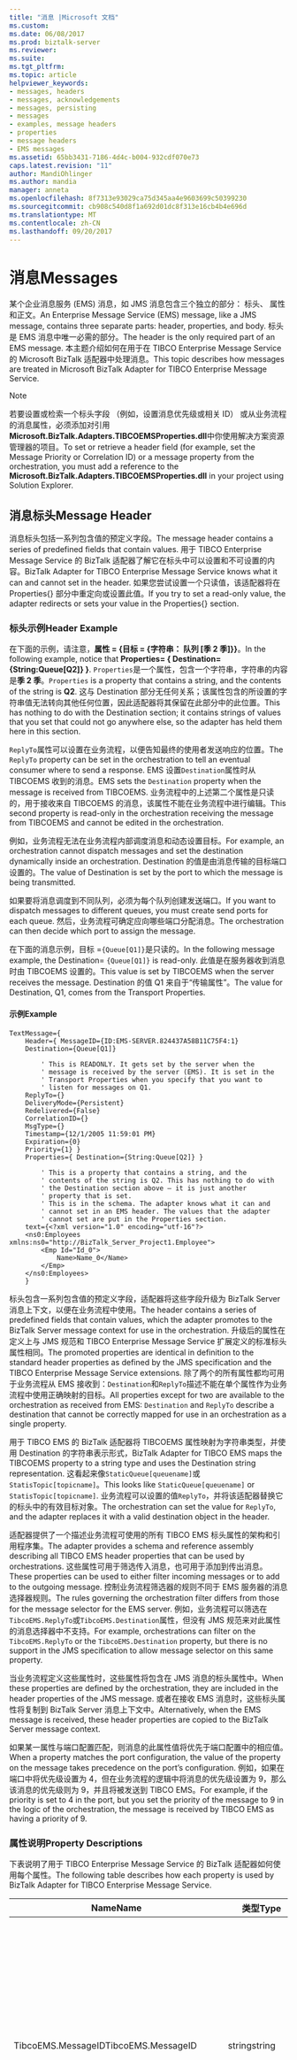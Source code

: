 ```yaml
---
title: "消息 |Microsoft 文档"
ms.custom: 
ms.date: 06/08/2017
ms.prod: biztalk-server
ms.reviewer: 
ms.suite: 
ms.tgt_pltfrm: 
ms.topic: article
helpviewer_keywords:
- messages, headers
- messages, acknowledgements
- messages, persisting
- messages
- examples, message headers
- properties
- message headers
- EMS messages
ms.assetid: 65bb3431-7186-4d4c-b004-932cdf070e73
caps.latest.revision: "11"
author: MandiOhlinger
ms.author: mandia
manager: anneta
ms.openlocfilehash: 8f7313e93029ca75d345aa4e9603699c50399230
ms.sourcegitcommit: cb908c540d8f1a692d01dc8f313e16cb4b4e696d
ms.translationtype: MT
ms.contentlocale: zh-CN
ms.lasthandoff: 09/20/2017
---
```

# <a name="messages"></a><span data-ttu-id="51c10-102">消息</span><span class="sxs-lookup"><span data-stu-id="51c10-102">Messages</span></span>
<span data-ttu-id="51c10-103">某个企业消息服务 (EMS) 消息，如 JMS 消息包含三个独立的部分： 标头、 属性和正文。</span><span class="sxs-lookup"><span data-stu-id="51c10-103">An Enterprise Message Service (EMS) message, like a JMS message, contains three separate parts: header, properties, and body.</span></span> <span data-ttu-id="51c10-104">标头是 EMS 消息中唯一必需的部分。</span><span class="sxs-lookup"><span data-stu-id="51c10-104">The header is the only required part of an EMS message.</span></span> <span data-ttu-id="51c10-105">本主题介绍如何在用于在 TIBCO Enterprise Message Service 的 Microsoft BizTalk 适配器中处理消息。</span><span class="sxs-lookup"><span data-stu-id="51c10-105">This topic describes how messages are treated in Microsoft BizTalk Adapter for TIBCO Enterprise Message Service.</span></span>  
  
> [!NOTE]
>  <span data-ttu-id="51c10-106">若要设置或检索一个标头字段 （例如，设置消息优先级或相关 ID） 或从业务流程的消息属性，必须添加对引用**Microsoft.BizTalk.Adapters.TIBCOEMSProperties.dll**中你使用解决方案资源管理器的项目。</span><span class="sxs-lookup"><span data-stu-id="51c10-106">To set or retrieve a header field (for example, set the Message Priority or Correlation ID) or a message property from the orchestration, you must add a reference to the **Microsoft.BizTalk.Adapters.TIBCOEMSProperties.dll** in your project using Solution Explorer.</span></span>  
  
## <a name="message-header"></a><span data-ttu-id="51c10-107">消息标头</span><span class="sxs-lookup"><span data-stu-id="51c10-107">Message Header</span></span>  
 <span data-ttu-id="51c10-108">消息标头包括一系列包含值的预定义字段。</span><span class="sxs-lookup"><span data-stu-id="51c10-108">The message header contains a series of predefined fields that contain values.</span></span> <span data-ttu-id="51c10-109">用于 TIBCO Enterprise Message Service 的 BizTalk 适配器了解它在标头中可以设置和不可设置的内容。</span><span class="sxs-lookup"><span data-stu-id="51c10-109">BizTalk Adapter for TIBCO Enterprise Message Service knows what it can and cannot set in the header.</span></span> <span data-ttu-id="51c10-110">如果您尝试设置一个只读值，该适配器将在 Properties{} 部分中重定向或设置此值。</span><span class="sxs-lookup"><span data-stu-id="51c10-110">If you try to set a read-only value, the adapter redirects or sets your value in the Properties{} section.</span></span>  
  
### <a name="header-example"></a><span data-ttu-id="51c10-111">标头示例</span><span class="sxs-lookup"><span data-stu-id="51c10-111">Header Example</span></span>  
 <span data-ttu-id="51c10-112">在下面的示例，请注意，**属性 = {目标 = {字符串： 队列 [季 2 季]}}**。</span><span class="sxs-lookup"><span data-stu-id="51c10-112">In the following example, notice that **Properties= { Destination={String:Queue[Q2]} }**.</span></span> <span data-ttu-id="51c10-113">`Properties`是一个属性，包含一个字符串，字符串的内容是**季 2 季**。</span><span class="sxs-lookup"><span data-stu-id="51c10-113">`Properties` is a property that contains a string, and the contents of the string is **Q2**.</span></span> <span data-ttu-id="51c10-114">这与 Destination 部分无任何关系；该属性包含的所设置的字符串值无法转向其他任何位置，因此适配器将其保留在此部分中的此位置。</span><span class="sxs-lookup"><span data-stu-id="51c10-114">This has nothing to do with the Destination section; it contains strings of values that you set that could not go anywhere else, so the adapter has held them here in this section.</span></span>  
  
 <span data-ttu-id="51c10-115">`ReplyTo`属性可以设置在业务流程，以便告知最终的使用者发送响应的位置。</span><span class="sxs-lookup"><span data-stu-id="51c10-115">The `ReplyTo` property can be set in the orchestration to tell an eventual consumer where to send a response.</span></span> <span data-ttu-id="51c10-116">EMS 设置`Destination`属性时从 TIBCOEMS 收到的消息。</span><span class="sxs-lookup"><span data-stu-id="51c10-116">EMS sets the `Destination` property when the message is received from TIBCOEMS.</span></span> <span data-ttu-id="51c10-117">业务流程中的上述第二个属性是只读的，用于接收来自 TIBCOEMS 的消息，该属性不能在业务流程中进行编辑。</span><span class="sxs-lookup"><span data-stu-id="51c10-117">This second property is read-only in the orchestration receiving the message from TIBCOEMS and cannot be edited in the orchestration.</span></span>  
  
 <span data-ttu-id="51c10-118">例如，业务流程无法在业务流程内部调度消息和动态设置目标。</span><span class="sxs-lookup"><span data-stu-id="51c10-118">For example, an orchestration cannot dispatch messages and set the destination dynamically inside an orchestration.</span></span> <span data-ttu-id="51c10-119">Destination 的值是由消息传输的目标端口设置的。</span><span class="sxs-lookup"><span data-stu-id="51c10-119">The value of Destination is set by the port to which the message is being transmitted.</span></span>  
  
 <span data-ttu-id="51c10-120">如果要将消息调度到不同队列，必须为每个队列创建发送端口。</span><span class="sxs-lookup"><span data-stu-id="51c10-120">If you want to dispatch messages to different queues, you must create send ports for each queue.</span></span> <span data-ttu-id="51c10-121">然后，业务流程可确定应向哪些端口分配消息。</span><span class="sxs-lookup"><span data-stu-id="51c10-121">The orchestration can then decide which port to assign the message.</span></span>  
  
 <span data-ttu-id="51c10-122">在下面的消息示例，目标 =`{Queue[Q1]}`是只读的。</span><span class="sxs-lookup"><span data-stu-id="51c10-122">In the following message example, the Destination= `{Queue[Q1]}` is read-only.</span></span> <span data-ttu-id="51c10-123">此值是在服务器收到消息时由 TIBCOEMS 设置的。</span><span class="sxs-lookup"><span data-stu-id="51c10-123">This value is set by TIBCOEMS when the server receives the message.</span></span> <span data-ttu-id="51c10-124">Destination 的值 Q1 来自于“传输属性”。</span><span class="sxs-lookup"><span data-stu-id="51c10-124">The value for Destination, Q1, comes from the Transport Properties.</span></span>  
  
#### <a name="example"></a><span data-ttu-id="51c10-125">示例</span><span class="sxs-lookup"><span data-stu-id="51c10-125">Example</span></span>  
  
```  
TextMessage={   
    Header={ MessageID={ID:EMS-SERVER.824437A58B11C75F4:1}   
    Destination={Queue[Q1]}   
  
        ' This is READONLY. It gets set by the server when the  
        ' message is received by the server (EMS). It is set in the  
        ' Transport Properties when you specify that you want to  
        ' listen for messages on Q1.  
    ReplyTo={}   
    DeliveryMode={Persistent}   
    Redelivered={False}   
    CorrelationID={}   
    MsgType={}   
    Timestamp={12/1/2005 11:59:01 PM}   
    Expiration={0}   
    Priority={1} }   
    Properties={ Destination={String:Queue[Q2]} }   
  
        ' This is a property that contains a string, and the   
        ' contents of the string is Q2. This has nothing to do with  
        ' the Destination section above – it is just another   
        ' property that is set.   
        ' This is in the schema. The adapter knows what it can and   
        ' cannot set in an EMS header. The values that the adapter   
        ' cannot set are put in the Properties section.   
    text={<?xml version="1.0" encoding="utf-16"?>  
    <ns0:Employees xmlns:ns0="http://BizTalk_Server_Project1.Employee">  
        <Emp Id="Id_0">  
            Name>Name_0</Name>  
        </Emp>  
    </ns0:Employees>  
    }  
```  
  
 <span data-ttu-id="51c10-126">标头包含一系列包含值的预定义字段，适配器将这些字段升级为 BizTalk Server 消息上下文，以便在业务流程中使用。</span><span class="sxs-lookup"><span data-stu-id="51c10-126">The header contains a series of predefined fields that contain values, which the adapter promotes to the BizTalk Server message context for use in the orchestration.</span></span> <span data-ttu-id="51c10-127">升级后的属性在定义上与 JMS 规范和 TIBCO Enterprise Message Service 扩展定义的标准标头属性相同。</span><span class="sxs-lookup"><span data-stu-id="51c10-127">The promoted properties are identical in definition to the standard header properties as defined by the JMS specification and the TIBCO Enterprise Message Service extensions.</span></span> <span data-ttu-id="51c10-128">除了两个的所有属性都均可用于业务流程从 EMS 接收到：`Destination`和`ReplyTo`描述不能在单个属性作为业务流程中使用正确映射的目标。</span><span class="sxs-lookup"><span data-stu-id="51c10-128">All properties except for two are available to the orchestration as received from EMS: `Destination` and `ReplyTo` describe a destination that cannot be correctly mapped for use in an orchestration as a single property.</span></span>  
  
 <span data-ttu-id="51c10-129">用于 TIBCO EMS 的 BizTalk 适配器将 TIBCOEMS 属性映射为字符串类型，并使用 Destination 的字符串表示形式，</span><span class="sxs-lookup"><span data-stu-id="51c10-129">BizTalk Adapter for TIBCO EMS maps the TIBCOEMS property to a string type and uses the Destination string representation.</span></span> <span data-ttu-id="51c10-130">这看起来像`StaticQueue[queuename]`或`StatisTopic[topicname]`。</span><span class="sxs-lookup"><span data-stu-id="51c10-130">This looks like `StaticQueue[queuename]` or `StatisTopic[topicname]`.</span></span> <span data-ttu-id="51c10-131">业务流程可以设置的值`ReplyTo`，并将该适配器替换它的标头中的有效目标对象。</span><span class="sxs-lookup"><span data-stu-id="51c10-131">The orchestration can set the value for `ReplyTo`, and the adapter replaces it with a valid destination object in the header.</span></span>  
  
 <span data-ttu-id="51c10-132">适配器提供了一个描述业务流程可使用的所有 TIBCO EMS 标头属性的架构和引用程序集。</span><span class="sxs-lookup"><span data-stu-id="51c10-132">The adapter provides a schema and reference assembly describing all TIBCO EMS header properties that can be used by orchestrations.</span></span> <span data-ttu-id="51c10-133">这些属性可用于筛选传入消息，也可用于添加到传出消息。</span><span class="sxs-lookup"><span data-stu-id="51c10-133">These properties can be used to either filter incoming messages or to add to the outgoing message.</span></span> <span data-ttu-id="51c10-134">控制业务流程筛选器的规则不同于 EMS 服务器的消息选择器规则。</span><span class="sxs-lookup"><span data-stu-id="51c10-134">The rules governing the orchestration filter differs from those for the message selector for the EMS server.</span></span> <span data-ttu-id="51c10-135">例如，业务流程可以筛选在`TibcoEMS.ReplyTo`或`TibcoEMS.Destination`属性，但没有 JMS 规范来对此属性的消息选择器中不支持。</span><span class="sxs-lookup"><span data-stu-id="51c10-135">For example, orchestrations can filter on the `TibcoEMS.ReplyTo` or the `TibcoEMS.Destination` property, but there is no support in the JMS specification to allow message selector on this same property.</span></span>  
  
 <span data-ttu-id="51c10-136">当业务流程定义这些属性时，这些属性将包含在 JMS 消息的标头属性中。</span><span class="sxs-lookup"><span data-stu-id="51c10-136">When these properties are defined by the orchestration, they are included in the header properties of the JMS message.</span></span> <span data-ttu-id="51c10-137">或者在接收 EMS 消息时，这些标头属性将复制到 BizTalk Server 消息上下文中。</span><span class="sxs-lookup"><span data-stu-id="51c10-137">Alternatively, when the EMS message is received, these header properties are copied to the BizTalk Server message context.</span></span>  
  
 <span data-ttu-id="51c10-138">如果某一属性与端口配置匹配，则消息的此属性值将优先于端口配置中的相应值。</span><span class="sxs-lookup"><span data-stu-id="51c10-138">When a property matches the port configuration, the value of the property on the message takes precedence on the port’s configuration.</span></span> <span data-ttu-id="51c10-139">例如，如果在端口中将优先级设置为 4，但在业务流程的逻辑中将消息的优先级设置为 9，那么该消息的优先级则为 9，并且将被发送到 TIBCO EMS。</span><span class="sxs-lookup"><span data-stu-id="51c10-139">For example, if the priority is set to 4 in the port, but you set the priority of the message to 9 in the logic of the orchestration, the message is received by TIBCO EMS as having a priority of 9.</span></span>  
  
### <a name="property-descriptions"></a><span data-ttu-id="51c10-140">属性说明</span><span class="sxs-lookup"><span data-stu-id="51c10-140">Property Descriptions</span></span>  
 <span data-ttu-id="51c10-141">下表说明了用于 TIBCO Enterprise Message Service 的 BizTalk 适配器如何使用每个属性。</span><span class="sxs-lookup"><span data-stu-id="51c10-141">The following table describes how each property is used by BizTalk Adapter for TIBCO Enterprise Message Service.</span></span>  
  
|<span data-ttu-id="51c10-142">Name</span><span class="sxs-lookup"><span data-stu-id="51c10-142">Name</span></span>|<span data-ttu-id="51c10-143">类型</span><span class="sxs-lookup"><span data-stu-id="51c10-143">Type</span></span>|<span data-ttu-id="51c10-144">Description</span><span class="sxs-lookup"><span data-stu-id="51c10-144">Description</span></span>|  
|----------|----------|-----------------|  
|<span data-ttu-id="51c10-145">TibcoEMS.MessageID</span><span class="sxs-lookup"><span data-stu-id="51c10-145">TibcoEMS.MessageID</span></span>|<span data-ttu-id="51c10-146">string</span><span class="sxs-lookup"><span data-stu-id="51c10-146">string</span></span>|<span data-ttu-id="51c10-147">发送调用向每个消息分配一个唯一 ID，并将其记录在标头中。</span><span class="sxs-lookup"><span data-stu-id="51c10-147">Sending calls assign a unique ID to each message and record it in the header.</span></span><br /><br /> <span data-ttu-id="51c10-148">所有消息 ID 的值均以包含三个字符的前缀 ID 开头（鉴于此原因而保留此前缀 ID）。</span><span class="sxs-lookup"><span data-stu-id="51c10-148">All message ID values start with the three-character prefix ID (which is reserved for this purpose).</span></span><br /><br /> <span data-ttu-id="51c10-149">只读。</span><span class="sxs-lookup"><span data-stu-id="51c10-149">Read-only.</span></span> <span data-ttu-id="51c10-150">更改此值不会对消息产生影响。</span><span class="sxs-lookup"><span data-stu-id="51c10-150">Changing the value does not affect the message.</span></span>|  
|<span data-ttu-id="51c10-151">TibcoEMS.Timestamp</span><span class="sxs-lookup"><span data-stu-id="51c10-151">TibcoEMS.Timestamp</span></span>|<span data-ttu-id="51c10-152">long</span><span class="sxs-lookup"><span data-stu-id="51c10-152">long</span></span>|<span data-ttu-id="51c10-153">发送调用在标头中记录 UTC 时间戳。</span><span class="sxs-lookup"><span data-stu-id="51c10-153">Sending calls record a UTC timestamp in the header.</span></span> <span data-ttu-id="51c10-154">该属性指示服务器接受消息的大致时间。</span><span class="sxs-lookup"><span data-stu-id="51c10-154">This indicates the approximate time that the server accepted the message.</span></span><br /><br /> <span data-ttu-id="51c10-155">该值是自 1970 年 1 月 1 日之后的时间（以毫秒为单位）。</span><span class="sxs-lookup"><span data-stu-id="51c10-155">The value is in milliseconds since January 1, 1970</span></span><br /><br /> <span data-ttu-id="51c10-156">只读。</span><span class="sxs-lookup"><span data-stu-id="51c10-156">Read-only.</span></span> <span data-ttu-id="51c10-157">更改此值不会对消息产生影响。</span><span class="sxs-lookup"><span data-stu-id="51c10-157">Changing the value does not affect the message.</span></span>|  
|<span data-ttu-id="51c10-158">TibcoEMS.Redelivered</span><span class="sxs-lookup"><span data-stu-id="51c10-158">TibcoEMS.Redelivered</span></span>|<span data-ttu-id="51c10-159">boolean</span><span class="sxs-lookup"><span data-stu-id="51c10-159">boolean</span></span>|<span data-ttu-id="51c10-160">服务器设置标头以指示某一消息是否与先前已传送的消息重复：</span><span class="sxs-lookup"><span data-stu-id="51c10-160">The server sets the header to indicate whether a message might duplicate a previously delivered message:</span></span><br /><br /> <span data-ttu-id="51c10-161">-false-服务器尚未以前尝试将此消息传递给使用者。</span><span class="sxs-lookup"><span data-stu-id="51c10-161">-   false—The server has not previously tried to deliver this message to the consumer.</span></span><br /><span data-ttu-id="51c10-162">-true-它是可能的但不是保证，服务器以前已尝试将此消息传递给使用者，但使用者未返回及时确认。</span><span class="sxs-lookup"><span data-stu-id="51c10-162">-   true—It is likely, but not guaranteed, that the server has previously tried to deliver this message to the consumer, but the consumer did not return timely acknowledgement.</span></span><br /><br /> <span data-ttu-id="51c10-163">只读。</span><span class="sxs-lookup"><span data-stu-id="51c10-163">Read-only.</span></span> <span data-ttu-id="51c10-164">更改此值不会对消息产生影响。</span><span class="sxs-lookup"><span data-stu-id="51c10-164">Changing the value does not affect the message.</span></span>|  
|<span data-ttu-id="51c10-165">TibcoEMS.Destination</span><span class="sxs-lookup"><span data-stu-id="51c10-165">TibcoEMS.Destination</span></span>|<span data-ttu-id="51c10-166">string</span><span class="sxs-lookup"><span data-stu-id="51c10-166">string</span></span>|<span data-ttu-id="51c10-167">发送调用在此标头中记录消息的目标（队列或主题）。</span><span class="sxs-lookup"><span data-stu-id="51c10-167">Sending calls record the destination (queue or topic) of the message in this header.</span></span> <span data-ttu-id="51c10-168">其格式已从目标形式改为字符串形式。</span><span class="sxs-lookup"><span data-stu-id="51c10-168">The format is adapted from a destination to a string.</span></span> <span data-ttu-id="51c10-169">之前已对此格式进行了介绍。</span><span class="sxs-lookup"><span data-stu-id="51c10-169">The format is previously described.</span></span><br /><br /> <span data-ttu-id="51c10-170">只读。</span><span class="sxs-lookup"><span data-stu-id="51c10-170">Read-only.</span></span> <span data-ttu-id="51c10-171">更改此值不会对消息产生影响。</span><span class="sxs-lookup"><span data-stu-id="51c10-171">Changing the value does not affect the message.</span></span>|  
|<span data-ttu-id="51c10-172">TibcoEMS.DeliveryMode</span><span class="sxs-lookup"><span data-stu-id="51c10-172">TibcoEMS.DeliveryMode</span></span>|<span data-ttu-id="51c10-173">string</span><span class="sxs-lookup"><span data-stu-id="51c10-173">string</span></span>|<span data-ttu-id="51c10-174">有两个可能值： 持久和非持久。</span><span class="sxs-lookup"><span data-stu-id="51c10-174">Has two possible values: PERSISTENT and NON-PERSISTENT.</span></span> <span data-ttu-id="51c10-175">默认值为 PERSISTENT 模式。</span><span class="sxs-lookup"><span data-stu-id="51c10-175">Default value is PERSISTENT mode.</span></span><br /><br /> <span data-ttu-id="51c10-176">适配器在确认将消息发送到 BizTalk Server 之前将一直等待 EMS 服务器的确认。</span><span class="sxs-lookup"><span data-stu-id="51c10-176">The adapter waits for an acknowledgement from the EMS server before acknowledging the message sent to BizTalk Server.</span></span> <span data-ttu-id="51c10-177">此标头属性和端口配置项控制 EMS 向适配器发送此确认的时间，并控制消息传输的可靠性。</span><span class="sxs-lookup"><span data-stu-id="51c10-177">This header property and port configuration item controls the time EMS takes to send this acknowledgement to the adapter and control the reliability of message transmission.</span></span><br /><br /> <span data-ttu-id="51c10-178">使用 PERSISTENT 传送模式—在 EMS 服务器中成功持久化消息之前，EMS 服务器将一直等待。</span><span class="sxs-lookup"><span data-stu-id="51c10-178">Using PERSISTENT delivery mode—the EMS server waits until the message is successfully persisted in the EMS server.</span></span> <span data-ttu-id="51c10-179">此操作可保证消息已到达队列。</span><span class="sxs-lookup"><span data-stu-id="51c10-179">This action guarantees that the message has arrived in the queue.</span></span> <span data-ttu-id="51c10-180">使用 PERSISTENT 模式传送时，请考虑以下各项：</span><span class="sxs-lookup"><span data-stu-id="51c10-180">When you use PERSISTENT mode delivery, consider the following:</span></span><br /><br /> <span data-ttu-id="51c10-181">消息越大，则 BizTalk Server 用来确认该消息是否已发送的时间就越长。</span><span class="sxs-lookup"><span data-stu-id="51c10-181">The larger the messages, the longer it takes for BizTalk Server to consider the message as sent.</span></span><br /><br /> <span data-ttu-id="51c10-182">使用 NON-PERSISTENT 模式—EMS 服务器先返回确认，然后再对消息进行持久化处理。</span><span class="sxs-lookup"><span data-stu-id="51c10-182">Using NON-PERSISTENT mode—the EMS server returns the acknowledgement before persisting the message.</span></span> <span data-ttu-id="51c10-183">如果 EMS 服务器出现故障，则消息可能已丢失，而 BizTalk Server 认为已成功发送该消息。</span><span class="sxs-lookup"><span data-stu-id="51c10-183">If a failure were to occur with the EMS server, the message might be lost when it is considered successfully sent by BizTalk Server.</span></span>|  
|<span data-ttu-id="51c10-184">TibcoEMS.Expiration</span><span class="sxs-lookup"><span data-stu-id="51c10-184">TibcoEMS.Expiration</span></span>|<span data-ttu-id="51c10-185">long</span><span class="sxs-lookup"><span data-stu-id="51c10-185">long</span></span>|<span data-ttu-id="51c10-186">消息在过期之前的生存时间长度。</span><span class="sxs-lookup"><span data-stu-id="51c10-186">Length of time that the message will live before expiration.</span></span> <span data-ttu-id="51c10-187">如果设置为 0，消息则不会过期。</span><span class="sxs-lookup"><span data-stu-id="51c10-187">If set to 0, message does not expire.</span></span><br /><br /> <span data-ttu-id="51c10-188">消息生存时间以毫秒为单位指定。</span><span class="sxs-lookup"><span data-stu-id="51c10-188">The time-to-live is specified in milliseconds.</span></span>|  
|<span data-ttu-id="51c10-189">TibcoEMS.Priority</span><span class="sxs-lookup"><span data-stu-id="51c10-189">TibcoEMS.Priority</span></span>|<span data-ttu-id="51c10-190">int</span><span class="sxs-lookup"><span data-stu-id="51c10-190">int</span></span>|<span data-ttu-id="51c10-191">使用 0 至 9 之间的某个数字级别将消息优先级定义为正常或加急。</span><span class="sxs-lookup"><span data-stu-id="51c10-191">Uses a numeric ranking, between 0 and 9, to define message priority as normal or expedited.</span></span> <span data-ttu-id="51c10-192">数字越大，表示的优先级越高。</span><span class="sxs-lookup"><span data-stu-id="51c10-192">Larger numbers represent higher priority.</span></span>|  
|<span data-ttu-id="51c10-193">TibcoEMS.CorrolationID</span><span class="sxs-lookup"><span data-stu-id="51c10-193">TibcoEMS.CorrolationID</span></span>|<span data-ttu-id="51c10-194">string</span><span class="sxs-lookup"><span data-stu-id="51c10-194">string</span></span>|<span data-ttu-id="51c10-195">可用于链接消息，例如将响应消息链接到请求消息。</span><span class="sxs-lookup"><span data-stu-id="51c10-195">Can be used to link messages, such as linking a response message to a request message.</span></span><br /><br /> <span data-ttu-id="51c10-196">这通常是相同的值`EMS.JMSMessageID`。</span><span class="sxs-lookup"><span data-stu-id="51c10-196">Usually this is the same value as the `EMS.JMSMessageID`.</span></span> <span data-ttu-id="51c10-197">这通常用于连同`EMS.JMSReplyTo`属性。</span><span class="sxs-lookup"><span data-stu-id="51c10-197">This is usually used together with the `EMS.JMSReplyTo` property.</span></span>|  
|<span data-ttu-id="51c10-198">TibcoEMS.ReplyTo</span><span class="sxs-lookup"><span data-stu-id="51c10-198">TibcoEMS.ReplyTo</span></span>|<span data-ttu-id="51c10-199">string</span><span class="sxs-lookup"><span data-stu-id="51c10-199">string</span></span>|<span data-ttu-id="51c10-200">应接收消息答复的目标。</span><span class="sxs-lookup"><span data-stu-id="51c10-200">A destination to which a message reply should be sent.</span></span> <span data-ttu-id="51c10-201">格式等同于`EMS.JMSDestination`和也端口的配置。</span><span class="sxs-lookup"><span data-stu-id="51c10-201">Format is identical to the `EMS.JMSDestination` and also the port's configuration.</span></span>|  
|<span data-ttu-id="51c10-202">TibcoEMS.Type</span><span class="sxs-lookup"><span data-stu-id="51c10-202">TibcoEMS.Type</span></span>|<span data-ttu-id="51c10-203">string</span><span class="sxs-lookup"><span data-stu-id="51c10-203">string</span></span>|<span data-ttu-id="51c10-204">未描述消息类型（文本、字节、字符串…）。</span><span class="sxs-lookup"><span data-stu-id="51c10-204">Does not describe the message type (text, byte, string …).</span></span><br /><br /> <span data-ttu-id="51c10-205">某些 JMS 提供程序使用消息存储库来存储消息类型定义。</span><span class="sxs-lookup"><span data-stu-id="51c10-205">Some JMS providers use a message repository to store message type definitions.</span></span> <span data-ttu-id="51c10-206">客户端程序可在此字段中存储一个值，以便引用存储库中的定义。</span><span class="sxs-lookup"><span data-stu-id="51c10-206">Client programs can store a value in this field to reference a definition in the repository.</span></span> <span data-ttu-id="51c10-207">EMS 支持但不使用此标头。</span><span class="sxs-lookup"><span data-stu-id="51c10-207">EMS supports this header but does not use it.</span></span><br /><br /> <span data-ttu-id="51c10-208">JMS 规范没有定义标准的消息定义存储库，也没有定义消息类型定义的命名策略。</span><span class="sxs-lookup"><span data-stu-id="51c10-208">The JMS specification does not define a standard message definition repository, nor does it define a naming policy for message type definitions.</span></span><br /><br /> <span data-ttu-id="51c10-209">某些提供程序需要每个应用程序消息的消息类型定义。</span><span class="sxs-lookup"><span data-stu-id="51c10-209">Some providers require message type definitions for each application message.</span></span> <span data-ttu-id="51c10-210">为保证与此种提供程序兼容，即使客户端应用程序不使用此标头，客户端程序也可以对此标头进行设置。</span><span class="sxs-lookup"><span data-stu-id="51c10-210">To guarantee compatibility with such providers, client programs can set this header, even if the client application does not use it.</span></span><br /><br /> <span data-ttu-id="51c10-211">为保证可移植性，客户端可使用符号值（而非文本值）设置此标头，并将其配置为与提供程序的存储库匹配。</span><span class="sxs-lookup"><span data-stu-id="51c10-211">To guarantee portability, clients can set this header with symbolic values (instead of literals), and configure them to match the provider's repository.</span></span>|  
  
## <a name="properties"></a><span data-ttu-id="51c10-212">属性</span><span class="sxs-lookup"><span data-stu-id="51c10-212">Properties</span></span>  
 <span data-ttu-id="51c10-213">集成器可定义一组属性，以便升级为 BizTalk Server 消息上下文，然后可将这些属性添加到 JMS 消息的属性部分。</span><span class="sxs-lookup"><span data-stu-id="51c10-213">The integrator can define a set of properties to promote to the BizTalk Server message context, after which the properties are added to the properties part of the JMS message.</span></span> <span data-ttu-id="51c10-214">创建架构时，集成器将负责定义属性的类型。</span><span class="sxs-lookup"><span data-stu-id="51c10-214">The integrator takes care when defining the type of the property while it is creating the schema.</span></span> <span data-ttu-id="51c10-215">如果在消息选择器中使用此属性的值，那么根据此属性的类型，某些操作是有效的。</span><span class="sxs-lookup"><span data-stu-id="51c10-215">If this property value is used in a message selector, certain operations are valid depending on the type of the property.</span></span> <span data-ttu-id="51c10-216">例如，如果消息选择器**myMessageProperty > 5**是使用，该属性必须定义为整数值，并适配器将值放入一个整数值形式的消息。</span><span class="sxs-lookup"><span data-stu-id="51c10-216">For example, if a message selector **myMessageProperty > 5** is used, the property must be defined as an integer value, and the adapter puts the value in the message as an integer value.</span></span> <span data-ttu-id="51c10-217">对于要升级的属性，属性名称必须以 EMSX 开头，</span><span class="sxs-lookup"><span data-stu-id="51c10-217">For the properties to be promoted, the property names must start with EMSX.</span></span> <span data-ttu-id="51c10-218">此外，其名称不能与预定义属性的名称相同。</span><span class="sxs-lookup"><span data-stu-id="51c10-218">They must also not have the same name as the predefined properties.</span></span>  
  
 <span data-ttu-id="51c10-219">用于 TIBCO Enterprise Message Service 的 BizTalk 适配器提供了一个架构和程序集，用于声明此部分中显示的特定 EMS 和 JMS 属性。</span><span class="sxs-lookup"><span data-stu-id="51c10-219">BizTalk Adapter for TIBCO Enterprise Message Service provides a schema and assembly, which declare the EMS- and JMS-specific properties that can appear in this section.</span></span> <span data-ttu-id="51c10-220">可扩充此架构和程序集，以包含任何遗漏项。</span><span class="sxs-lookup"><span data-stu-id="51c10-220">These can be augmented to include any omissions.</span></span> <span data-ttu-id="51c10-221">在消息上下文中引用的所有 EMSX 属性都将放置到 EMS 消息的消息属性部分中。</span><span class="sxs-lookup"><span data-stu-id="51c10-221">All EMSX properties referenced in the message context are put in the message property section of the EMS message.</span></span> <span data-ttu-id="51c10-222">有关详细信息，请参阅 TIBCO EMS 用户指南。</span><span class="sxs-lookup"><span data-stu-id="51c10-222">For more information, see the TIBCO EMS Users Guide.</span></span>  
  
## <a name="body"></a><span data-ttu-id="51c10-223">正文</span><span class="sxs-lookup"><span data-stu-id="51c10-223">Body</span></span>  
 <span data-ttu-id="51c10-224">EMS 支持枚举 JMS 规范中的所有消息： 文本、 字节、 流、 地图中和对象。</span><span class="sxs-lookup"><span data-stu-id="51c10-224">EMS supports all messages enumerated in the JMS specification: text, byte, stream, map, and object.</span></span> <span data-ttu-id="51c10-225">用于 TIBCO EMS 的 BizTalk 适配器仅支持文本消息类型。</span><span class="sxs-lookup"><span data-stu-id="51c10-225">The BizTalk Adapter for TIBCO EMS supports only the text message type.</span></span>  
  
 <span data-ttu-id="51c10-226">JMS 并未要求文本类型的消息应包含 XML 格式的正文。</span><span class="sxs-lookup"><span data-stu-id="51c10-226">JMS does not require that messages of type text contain XML-formatted bodies.</span></span> <span data-ttu-id="51c10-227">适配器不处理消息; 的正文它提供给[!INCLUDE[btsBizTalkServerNoVersion](../includes/btsbiztalkservernoversion-md.md)]接收到。</span><span class="sxs-lookup"><span data-stu-id="51c10-227">The adapter does not process the body of the message; it is provided to [!INCLUDE[btsBizTalkServerNoVersion](../includes/btsbiztalkservernoversion-md.md)] as received.</span></span>  <span data-ttu-id="51c10-228">因此，消息提交到 BizTalk 适配器可能不始终解析为 XML 数据中。</span><span class="sxs-lookup"><span data-stu-id="51c10-228">Therefore, messages submitted to BizTalk by the adapter may not always parse as XML data.</span></span>  
  
## <a name="persistent-messages"></a><span data-ttu-id="51c10-229">持久性消息</span><span class="sxs-lookup"><span data-stu-id="51c10-229">Persistent Messages</span></span>  
 <span data-ttu-id="51c10-230">消息可持久保留在 EMS 服务器中，以保证对订户进行一次性传送；但是，这可能会严重影响适配器的性能。</span><span class="sxs-lookup"><span data-stu-id="51c10-230">Messages can be persisted on the EMS server to guarantee exactly one-time delivery to a subscriber; however, this can have a significant impact on the adapter's performance.</span></span> <span data-ttu-id="51c10-231">发送消息时，EMS 会将此消息存储在本地存储区，然后再向适配器确认已收到此消息。</span><span class="sxs-lookup"><span data-stu-id="51c10-231">When you send messages, EMS stores the message in local storage before acknowledging reception of the message to the adapter.</span></span> <span data-ttu-id="51c10-232">您可以在业务流程中针对每条消息设置此属性，也可以针对端口处理的所有消息设置此属性。</span><span class="sxs-lookup"><span data-stu-id="51c10-232">You can set this property on a per-message basis in the orchestration or for all messages processed by the port.</span></span>  
  
 <span data-ttu-id="51c10-233">从接收方面而言，如果适配器未订阅到主题，则可能丢失消息。</span><span class="sxs-lookup"><span data-stu-id="51c10-233">From the receiving aspect, the adapter can miss messages when it is not subscribed to the topic.</span></span> <span data-ttu-id="51c10-234">对于发布为主题的消息，如果没有任何订阅，EMS 将不会持久保留这些消息。</span><span class="sxs-lookup"><span data-stu-id="51c10-234">Messages posted to topics when there are no subscriptions are not persisted by EMS.</span></span> <span data-ttu-id="51c10-235">适配器需要即使当前没有订阅也仍会接收消息发布的机制；但是，此机制与使用持久性消息一样，会对 EMS 性能产生重大影响，因此此机制并非总是必需的。</span><span class="sxs-lookup"><span data-stu-id="51c10-235">The adapter needs a mechanism to receive message postings even when not currently subscribed; however, like the use of persistent messages, this has a significant impact on the EMS performance, and it is not always required.</span></span>  
  
> [!NOTE]
>  <span data-ttu-id="51c10-236">从 EMS 角度而言，存在一个接收机制，实际上此接收机制并不是所需的，因此并未实现。</span><span class="sxs-lookup"><span data-stu-id="51c10-236">There is a mechanism for receive from the point of view of EMS, but it is not implemented, nor is it really desired.</span></span> <span data-ttu-id="51c10-237">此问题仅与主题相关；并不影响队列。</span><span class="sxs-lookup"><span data-stu-id="51c10-237">This is only an issue with topic; queues are not affected.</span></span> <span data-ttu-id="51c10-238">主题通常用于特定于时间的数据，如股票行情。</span><span class="sxs-lookup"><span data-stu-id="51c10-238">A topic is generally used for time-specific data -- stock quotes, for example.</span></span> <span data-ttu-id="51c10-239">如果股票价格丢失，如您所知，稍后将再次发布价格。</span><span class="sxs-lookup"><span data-stu-id="51c10-239">If the price of a stock is missed, you know that it will be posted again later.</span></span>  
  
 <span data-ttu-id="51c10-240">鉴于以上原因，端口配置允许您在 EMS 服务器上启用或禁用消息持久化功能。</span><span class="sxs-lookup"><span data-stu-id="51c10-240">For these reasons the port configuration lets you enable or disable message persistence on the EMS server.</span></span>  
  
## <a name="message-acknowledgement"></a><span data-ttu-id="51c10-241">消息确认</span><span class="sxs-lookup"><span data-stu-id="51c10-241">Message Acknowledgement</span></span>  
 <span data-ttu-id="51c10-242">将消息正确调度到 BizTalk Server 时，用于 TIBCO Enterprise Message Service 的 BizTalk 适配器将始终确认已收到此消息。</span><span class="sxs-lookup"><span data-stu-id="51c10-242">BizTalk Adapter for TIBCO Enterprise Message Service always acknowledges reception of a message when that message was correctly dispatched to BizTalk Server.</span></span> <span data-ttu-id="51c10-243">这表示 EMS 将向适配器重新发送未经确认的消息。</span><span class="sxs-lookup"><span data-stu-id="51c10-243">This means that unacknowledged messages are resent from EMS to the adapter.</span></span> <span data-ttu-id="51c10-244">适配器无法控制 EMS 重新发送消息的次数，这是因为这是目标自身的配置；但是，适配器可控制是否向 MessageBox 发送消息。</span><span class="sxs-lookup"><span data-stu-id="51c10-244">The adapter cannot control the number of times the message is resent by EMS because this is a configuration of the destination itself; however, the adapter can control if the message is sent to the MessageBox or not.</span></span> <span data-ttu-id="51c10-245">EMS 服务器控制向队列发送失败消息的最大次数。</span><span class="sxs-lookup"><span data-stu-id="51c10-245">The EMS server controls the maximum number of times a failed message is sent to a queue.</span></span>  
  
 <span data-ttu-id="51c10-246">对于将被重新传送的消息，EMS 服务器设置`JMSRedelivered`属性设置为 True、 增量`JMSXDeliveryCount`。</span><span class="sxs-lookup"><span data-stu-id="51c10-246">For messages that are redelivered, the EMS server sets the `JMSRedelivered` property to True and increments the `JMSXDeliveryCount`.</span></span> <span data-ttu-id="51c10-247">业务流程可使用上述两个属性值。</span><span class="sxs-lookup"><span data-stu-id="51c10-247">Both property values are available to the orchestration.</span></span> <span data-ttu-id="51c10-248">在未在 EMS 服务器中传送消息的情况下，您不能将此消息移动到 EMS 的未传送队列中。</span><span class="sxs-lookup"><span data-stu-id="51c10-248">You cannot move a message to the EMS un-delivered queue without delivering it there.</span></span> <span data-ttu-id="51c10-249">否则将更改消息属性。</span><span class="sxs-lookup"><span data-stu-id="51c10-249">Doing this would change the message properties.</span></span>  
  
 <span data-ttu-id="51c10-250">如果消息达到其配置的最大重新传送计数，EMS 服务器将确定是否应删除此消息，或将其放置到 $sys.undelivered 队列中。</span><span class="sxs-lookup"><span data-stu-id="51c10-250">When a message reaches its configured maximum redelivery count, the EMS server determines whether the message should be deleted or put on the $sys.undelivered queue.</span></span> <span data-ttu-id="51c10-251">EMS 服务器所做的决策基于`JMS_TIBCO_PRESERVE_UNDELIVERED`属性; 如果为 True，消息将发送到未传递队列，或它已被删除。</span><span class="sxs-lookup"><span data-stu-id="51c10-251">The EMS server makes the decision based on the `JMS_TIBCO_PRESERVE_UNDELIVERED` property; if True, the message goes to the undelivered queue, or it is deleted.</span></span> <span data-ttu-id="51c10-252">在发送消息之前，您可以在业务流程中设置此属性。</span><span class="sxs-lookup"><span data-stu-id="51c10-252">This property can be set in the orchestration before sending the message.</span></span> <span data-ttu-id="51c10-253">传送之后则无法更改此消息属性。</span><span class="sxs-lookup"><span data-stu-id="51c10-253">After delivery, the message property cannot be changed.</span></span> <span data-ttu-id="51c10-254">消息成功发送到 EMS 时，BizTalk Server 将对此消息进行确认。</span><span class="sxs-lookup"><span data-stu-id="51c10-254">Messages sent to EMS are acknowledged to BizTalk Server when they are successful.</span></span> <span data-ttu-id="51c10-255">如果发送到 EMS 失败，消息将挂起并标记为可重试。</span><span class="sxs-lookup"><span data-stu-id="51c10-255">If there is a failure sending theme to EMS, they are suspended and marked as retryable.</span></span>  
  
## <a name="see-also"></a><span data-ttu-id="51c10-256">另请参阅</span><span class="sxs-lookup"><span data-stu-id="51c10-256">See Also</span></span>  
 [<span data-ttu-id="51c10-257">入门</span><span class="sxs-lookup"><span data-stu-id="51c10-257">Getting Started</span></span>](../core/getting-started-with-biztalk-adapter-for-tibco-enterprise-message-service.md)